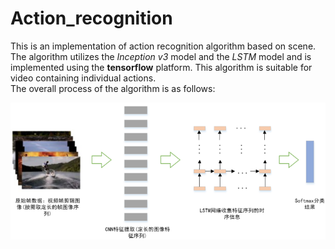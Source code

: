 # Action_recognition #
This is an implementation of action recognition algorithm based on scene. The algorithm utilizes the *Inception v3* model and the *LSTM* model and is implemented using the **tensorflow** platform. This algorithm is suitable for video containing individual actions.  
The overall process of the algorithm is as follows:  
<div align=center><img src="framework.png"></div>
